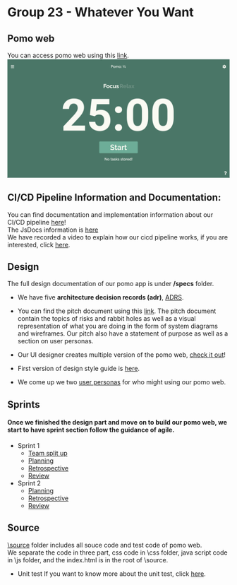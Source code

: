 # Group 23 - Whatever You Want

## Pomo web
You can access pomo web using this [link](https://zvidmarb.github.io/cse110-w21-group23/).
![pomoLayout](https://github.com/zvidmarb/cse110-w21-group23/blob/master/docs/media/pomoScreenShot.png)

## CI/CD Pipeline Information and Documentation:
You can find documentation and implementation information about our CI/CD pipeline [here](https://github.com/zvidmarb/cse110-w21-group23/blob/master/docs/cicd/index.md)!\
The JsDocs information is [here](https://zvidmarb.github.io/cse110-w21-group23/docs/jsdocs/global.html#changeButtonText)\
We have recorded a video to explain how our cicd pipeline works, if you are interested, click [here](https://youtu.be/PCaQwrHsKXg).

## Design

The full design documentation of our pomo app is under **/specs** folder.

- We have five **architecture decision records (adr)**,  [ADRS](https://github.com/zvidmarb/cse110-w21-group23/tree/master/specs/adrs).

- You can find the pitch document using this [link](https://github.com/zvidmarb/cse110-w21-group23/blob/master/specs/pitch/Pomodoro%20Pitch.pdf). The pitch document contain the topics of risks and rabbit holes as well as a visual representation of what you are doing in the form of system diagrams and wireframes. Our pitch also have a statement of purpose as well as a section on user personas. 

- Our UI designer creates multiple version of the pomo web, [check it out](https://github.com/zvidmarb/cse110-w21-group23/tree/master/specs/interface)!

- First version of design style guide is [here](https://github.com/zvidmarb/cse110-w21-group23/blob/master/specs/style/DesignGuidev1.pdf).

- We come up we two [user personas](https://github.com/zvidmarb/cse110-w21-group23/tree/master/specs/users) for who might using our pomo web.

## Sprints
#### Once we finished the design part and move on to build our pomo web, we start to have sprint section follow the guidance of agile.
- Sprint 1
  - [Team split up](https://github.com/zvidmarb/cse110-w21-group23/blob/master/admin/meetings/020921-sprint1TeamSplitUp.md)
  - [Planning](https://github.com/zvidmarb/cse110-w21-group23/blob/master/admin/meetings/021121-sprint1Planning.md)
  - [Retrospective](https://github.com/zvidmarb/cse110-w21-group23/blob/master/admin/meetings/021821-retrospective1.md)
  - [Review](https://github.com/zvidmarb/cse110-w21-group23/blob/master/admin/meetings/021821-sprint-1-review.md)
- Sprint 2
  - [Planning](https://github.com/zvidmarb/cse110-w21-group23/blob/master/admin/meetings/022121-sprint2Planning.md)
  - [Retrospective](https://github.com/zvidmarb/cse110-w21-group23/blob/master/admin/meetings/030521-retrospective2.md)
  - [Review](https://github.com/zvidmarb/cse110-w21-group23/blob/master/admin/meetings/030821-sprint-2-review.md)

## Source 
[\source](https://github.com/zvidmarb/cse110-w21-group23/tree/master/source) folder includes all souce code and test code of pomo web.\
We separate the code in three part, css code in \css folder, java script code in \js folder, and the index.html is in the root of \source.

- Unit test
If you want to know more about the unit test, click [here](https://github.com/zvidmarb/cse110-w21-group23/tree/master/source/unitTests).

